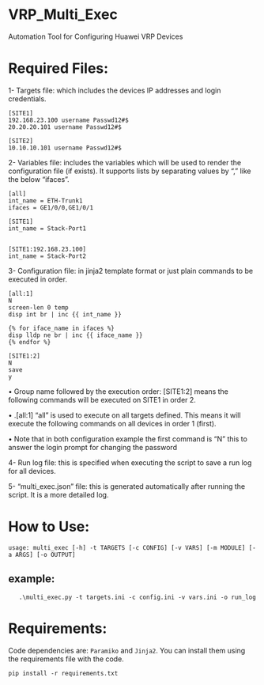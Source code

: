 # VRP_Multi_Exec
Automation Tool for Configuring Huawei VRP Devices

# Required Files:
1- Targets file: which includes the devices IP addresses and login credentials.
```
[SITE1]
192.168.23.100 username Passwd12#$
20.20.20.101 username Passwd12#$

[SITE2]
10.10.10.101 username Passwd12#$ 
```

2- Variables file: includes the variables which will be used to render the configuration file (if exists). It supports lists by separating values by “,” like the below “ifaces”.
```
[all]
int_name = ETH-Trunk1
ifaces = GE1/0/0,GE1/0/1

[SITE1]
int_name = Stack-Port1


[SITE1:192.168.23.100]
int_name = Stack-Port2
```

3- Configuration file: in jinja2 template format or just plain commands to be executed in order.
```
[all:1]
N
screen-len 0 temp
disp int br | inc {{ int_name }}

{% for iface_name in ifaces %}
disp lldp ne br | inc {{ iface_name }}
{% endfor %}

[SITE1:2]
N
save
y
```

  • Group name followed by the execution order: [SITE1:2] means the following commands will be executed on SITE1 in order 2.
  
  • .[all:1] “all” is used to execute on all targets defined. This means it will execute the following commands on all devices in order 1 (first).
  
  • Note that in both configuration example the first command is “N” this to answer the login prompt for changing the password

4- Run log file: this is specified when executing the script to save a run log for all devices.

5- “multi_exec.json” file: this is generated automatically after running the script. It is a more detailed log.

# How to Use:
```
usage: multi_exec [-h] -t TARGETS [-c CONFIG] [-v VARS] [-m MODULE] [-a ARGS] [-o OUTPUT]
```
  ## example:
  ```
     .\multi_exec.py -t targets.ini -c config.ini -v vars.ini -o run_log
  ```

# Requirements:
Code dependencies are:
```Paramiko``` and ```Jinja2```. You can install them using the requirements file with the code.
```
pip install -r requirements.txt
```
